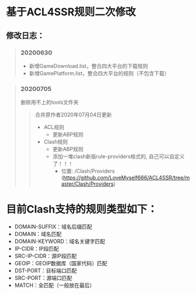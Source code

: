 # 基于ACL4SSR规则二次修改


## 修改日志：
>### 20200630
>* 新增GameDownload.list，整合四大平台的下载规则
>* 新增GamePlatform.list，整合四大平台的规则（不包含下载）

>### 20200705
>删除用不上的tools文件夹
>>合并原作者2020年07月04日更新
>>* ACL规则
>>   * 更新ABP规则
>>* Clash规则
>>   * 更新ABP规则
>>   * 添加一堆clash新版rule-providers格式的, 自己可以自定义了！！！
>>     * 位置: /Clash/Providers (https://github.com/LoveMyself666/ACL4SSR/tree/master/Clash/Providers) 



# 目前Clash支持的规则类型如下：
* DOMAIN-SUFFIX：域名后缀匹配
* DOMAIN：域名匹配
* DOMAIN-KEYWORD：域名关键字匹配
* IP-CIDR：IP段匹配
* SRC-IP-CIDR：源IP段匹配
* GEOIP：GEOIP数据库（国家代码）匹配
* DST-PORT：目标端口匹配
* SRC-PORT：源端口匹配
* MATCH：全匹配（一般放在最后）
